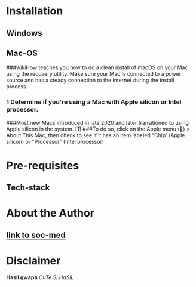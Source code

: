 # Installation
  ## Windows
  
  ## Mac-OS
  ###wikiHow teaches you how to do a clean install of macOS on your Mac using the recovery utility. Make sure your Mac is connected to a power source and has a steady connection to the internet during the install process.
  ### **1 Determine if you're using a Mac with Apple silicon or Intel processor.**
  ###Most new Macs introduced in late 2020 and later transitioned to using Apple silicon in the system. [1] 
  ###To do so, click on the Apple menu () > About This Mac, then check to see if it has an item labeled "Chip' (Apple silicon) or "Processor" (Intel processor)

# Pre-requisites
  ## Tech-stack
  

# About the Author
  ## 
  ## [link to soc-med](https://www.facebook.com/hazelanne.barcelona.50?mibextid=LQQJ4d)

# Disclaimer
  **Hasil gwapa**
  _CuTe Si HaSiL_

  

